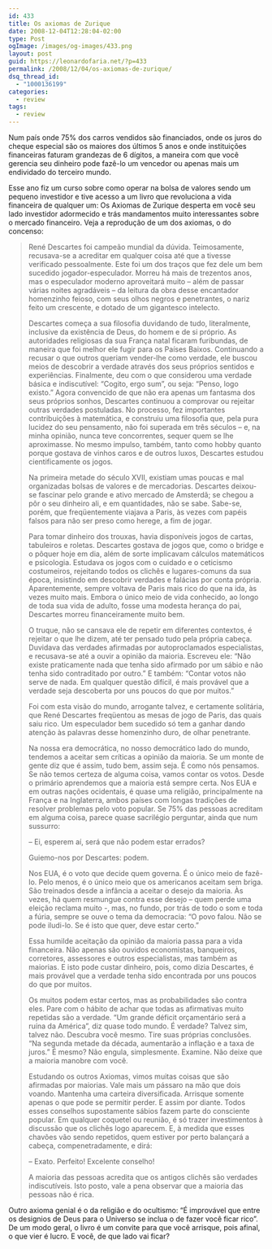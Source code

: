 ```yaml
---
id: 433
title: Os axiomas de Zurique
date: 2008-12-04T12:28:04-02:00
type: Post
ogImage: /images/og-images/433.png
layout: post
guid: https://leonardofaria.net/?p=433
permalink: /2008/12/04/os-axiomas-de-zurique/
dsq_thread_id:
  - "1000136199"
categories:
  - review
tags:
  - review
---
```

Num país onde 75% dos carros vendidos são financiados, onde os juros do cheque especial são os maiores dos últimos 5 anos e onde instituições financeiras faturam grandezas de 6 dígitos, a maneira com que você gerencia seu dinheiro pode fazê-lo um vencedor ou apenas mais um endividado do terceiro mundo.

Esse ano fiz um curso sobre como operar na bolsa de valores sendo um pequeno investidor e tive acesso a um livro que revoluciona a vida financeira de qualquer um: Os Axiomas de Zurique desperta em você seu lado investidor adormecido e trás mandamentos muito interessantes sobre o mercado financeiro. Veja a reprodução de um dos axiomas, o do concenso:

> René Descartes foi campeão mundial da dúvida. Teimosamente, recusava-se a acreditar em qualquer coisa até que a tivesse verificado pessoalmente. Este foi um dos traços que fez dele um bem sucedido jogador-especulador. Morreu há mais de trezentos anos, mas o especulador moderno aproveitará muito – além de passar várias noites agradáveis – da leitura da obra desse encantador homenzinho feioso, com seus olhos negros e penetrantes, o nariz feito um crescente, e dotado de um gigantesco intelecto.
> 
> Descartes começa a sua filosofia duvidando de tudo, literalmente, inclusive da existência de Deus, do homem e de si próprio. As autoridades religiosas da sua França natal ficaram furibundas, de maneira que foi melhor ele fugir para os Países Baixos. Continuando a recusar o que outros queriam vender-lhe como verdade, ele buscou meios de descobrir a verdade através dos seus próprios sentidos e experiências. Finalmente, deu com o que considerou uma verdade básica e indiscutível: &#8220;Cogito, ergo sum&#8221;, ou seja: &#8220;Penso, logo existo.&#8221; Agora convencido de que não era apenas um fantasma dos seus próprios sonhos, Descartes continuou a comprovar ou rejeitar outras verdades postuladas. No processo, fez importantes contribuições à matemática, e construiu uma filosofia que, pela pura lucidez do seu pensamento, não foi superada em três séculos – e, na minha opinião, nunca teve concorrentes, sequer quem se lhe aproximasse. No mesmo impulso, também, tanto como hobby quanto porque gostava de vinhos caros e de outros luxos, Descartes estudou cientificamente os jogos.
> 
> Na primeira metade do século XVII, existiam umas poucas e mal organizadas bolsas de valores e de mercadorias. Descartes deixou-se fascinar pelo grande e ativo mercado de Amsterdã; se chegou a pôr o seu dinheiro ali, e em quantidades, não se sabe. Sabe-se, porém, que freqüentemente viajava a Paris, às vezes com papéis falsos para não ser preso como herege, a fim de jogar.
> 
> Para tomar dinheiro dos trouxas, havia disponíveis jogos de cartas, tabuleiros e roletas. Descartes gostava de jogos que, como o bridge e o pôquer hoje em dia, além de sorte implicavam cálculos matemáticos e psicologia. Estudava os jogos com o cuidado e o ceticismo costumeiros, rejeitando todos os clichês e lugares-comuns da sua época, insistindo em descobrir verdades e falácias por conta própria. Aparentemente, sempre voltava de Paris mais rico do que na ida, às vezes muito mais. Embora o único meio de vida conhecido, ao longo de toda sua vida de adulto, fosse uma modesta herança do pai, Descartes morreu financeiramente muito bem.
> 
> O truque, não se cansava ele de repetir em diferentes contextos, é rejeitar o que lhe dizem, até ter pensado tudo pela própria cabeça. Duvidava das verdades afirmadas por autoproclamados especialistas, e recusava-se até a ouvir a opinião da maioria. Escreveu ele: &#8220;Não existe praticamente nada que tenha sido afirmado por um sábio e não tenha sido contraditado por outro.&#8221; E também: &#8220;Contar votos não serve de nada. Em qualquer questão difícil, é mais provável que a verdade seja descoberta por uns poucos do que por muitos.&#8221;
> 
> Foi com esta visão do mundo, arrogante talvez, e certamente solitária, que René Descartes freqüentou as mesas de jogo de Paris, das quais saiu rico. Um especulador bem sucedido só tem a ganhar dando atenção às palavras desse homenzinho duro, de olhar penetrante.
> 
> Na nossa era democrática, no nosso democrático lado do mundo, tendemos a aceitar sem críticas a opinião da maioria. Se um monte de gente diz que é assim, tudo bem, assim seja. É como nós pensamos. Se não temos certeza de alguma coisa, vamos contar os votos. Desde o primário aprendemos que a maioria está sempre certa. Nos EUA e em outras nações ocidentais, é quase uma religião, principalmente na França e na Inglaterra, ambos países com longas tradições de resolver problemas pelo voto popular. Se 75% das pessoas acreditam em alguma coisa, parece quase sacrilégio perguntar, ainda que num sussurro:
> 
> – Ei, esperem aí, será que não podem estar errados?
> 
> Guiemo-nos por Descartes: podem.
> 
> Nos EUA, é o voto que decide quem governa. É o único meio de fazê-lo. Pelo menos, é o único meio que os americanos aceitam sem briga. São treinados desde a infância a aceitar o desejo da maioria. Às vezes, há quem resmungue contra esse desejo – quem perde uma eleição reclama muito -, mas, no fundo, por trás de todo o som e toda a fúria, sempre se ouve o tema da democracia: &#8220;O povo falou. Não se pode iludi-lo. Se é isto que quer, deve estar certo.&#8221;
> 
> Essa humilde aceitação da opinião da maioria passa para a vida financeira. Não apenas são ouvidos economistas, banqueiros, corretores, assessores e outros especialistas, mas também as maiorias. E isto pode custar dinheiro, pois, como dizia Descartes, é mais provável que a verdade tenha sido encontrada por uns poucos do que por muitos.
> 
> Os muitos podem estar certos, mas as probabilidades são contra eles. Pare com o hábito de achar que todas as afirmativas muito repetidas são a verdade. &#8220;Um grande déficit orçamentário será a ruína da América&#8221;, diz quase todo mundo. É verdade? Talvez sim, talvez não. Descubra você mesmo. Tire suas próprias conclusões. &#8220;Na segunda metade da década, aumentarão a inflação e a taxa de juros.&#8221; É mesmo? Não engula, simplesmente. Examine. Não deixe que a maioria manobre com você.
> 
> Estudando os outros Axiomas, vimos muitas coisas que são afirmadas por maiorias. Vale mais um pássaro na mão que dois voando. Mantenha uma carteira diversificada. Arrisque somente apenas o que pode se permitir perder. E assim por diante. Todos esses conselhos supostamente sábios fazem parte do consciente popular. Em qualquer coquetel ou reunião, é só trazer investimentos à discussão que os clichês logo aparecem. E, à medida que esses chavões vão sendo repetidos, quem estiver por perto balançará a cabeça, compenetradamente, e dirá:
> 
> – Exato. Perfeito! Excelente conselho!
> 
> A maioria das pessoas acredita que os antigos clichês são verdades indiscutíveis. Isto posto, vale a pena observar que a maioria das pessoas não é rica. 

Outro axioma genial é o da religião e do ocultismo: &#8220;É improvável que entre os designios de Deus para o Universo se inclua o de fazer você ficar rico&#8221;. De um modo geral, o livro é um convite para que você arrisque, pois afinal, o que vier é lucro. E você, de que lado vai ficar?

